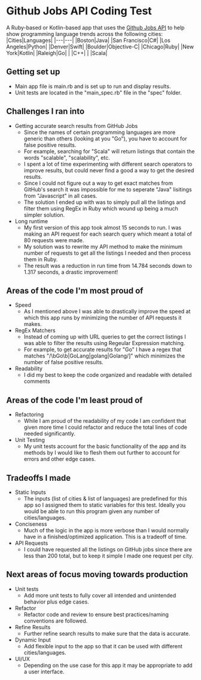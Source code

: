 # Github Jobs API Coding Test
A Ruby-based or Kotlin-based app that uses the [Github Jobs API](https://jobs.github.com/api) to help show programming language trends across the following cities:
|Cities|Languages|
|---|---|
|Boston|Java|
|San Francisco|C#|
|Los Angeles|Python|
|Denver|Swift|
|Boulder|Objective-C|
|Chicago|Ruby|
|New York|Kotlin|
|Raleigh|Go|
| |C++|
| |Scala|
## Getting set up
* Main app file is main.rb and is set up to run and display results.
* Unit tests are located in the "main_spec.rb" file in the "spec" folder.
## Challenges I ran into
* Getting accurate search results from GitHub Jobs
    * Since the names of certain programming languages are more generic than others (looking at you "Go"), you have to account for false positive results.
    * For example, searching for "Scala" will return listings that contain the words "scalable", "scalability", etc.
    * I spent a lot of time experimenting with different search operators to improve results, but could never find a good a way to get the desired results.
    * Since I could not figure out a way to get exact matches from GitHub's search it was impossible for me to seperate "Java" lisitings from "Javascript" in all cases.
    * The solution I ended up with was to simply pull all the listings and filter them using RegEx in Ruby which wound up being a much simpler solution.
* Long runtime
    * My first version of this app took almost 15 seconds to run. I was making an API request for each search query which meant a total of 80 requests were made.
    * My solution was to rewrite my API method to make the minimum number of requests to get all the listings I needed and then process them in Ruby.
    * The result was a reduction in run time from 14.784 seconds down to 1.317 seconds, a drastic improvement!
## Areas of the code I'm most proud of
* Speed
    * As I mentioned above I was able to drastically improve the speed at which this app runs by minimizing the number of API requests it makes.
* RegEx Matchers
    * Instead of coming up with URL queries to get the correct listings I was able to filter the results using Regeular Expression matching.
    * For example, to get accurate results for "Go" I have a regex that matches "/\bGo\b|GoLang|golang|Golang/]" which minimizes the number of false positive results.
* Readability
    * I did my best to keep the code organized and readable with detailed comments
## Areas of the code I'm least proud of
* Refactoring
    * While I am proud of the readability of my code I am confident that given more time I could refactor and reduce the total lines of code needed significantly.
* Unit Testing
    * My unit tests account for the basic functionality of the app and its methods by I would like to flesh them out further to account for errors and other edge cases.
## Tradeoffs I made
* Static Inputs
    * The inputs (list of cities & list of languages) are predefined for this app so I assigned them to static variables for this test. Ideally you would be able to run this program given any number of cities/languages.
* Conciseness
    * Much of the logic in the app is more verbose than I would normally have in a finished/optimized application. This is a tradeoff of time.
* API Requests
    * I could have requested all the listings on GitHub jobs since there are less than 200 total, but to keep it simple I made one request per city.
## Next areas of focus moving towards production
* Unit tests
    * Add more unit tests to fully cover all intended and unintended behavior plus edge cases.
* Refactor
    * Refactor code and review to ensure best practices/naming conventions are followed.
* Refine Results
    * Further refine search results to make sure that the data is accurate.
* Dynamic Input
    * Add flexible input to the app so that it can be used with different cities/languages.
* UI/UX
    * Depending on the use case for this app it may be appropriate to add a user interface.